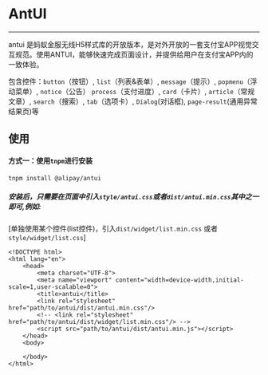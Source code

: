 # AntUI

---

antui 是蚂蚁金服无线H5样式库的开放版本，是对外开放的一套支付宝APP视觉交互规范。使用ANTUI，能够快速完成页面设计，并提供给用户在支付宝APP内的一致体验。

包含控件：`button`（按钮）, `list`（列表&表单）, `message`（提示）, `popmenu`（浮动菜单）, `notice`（公告） `process`（支付进度）, `card`（卡片）, `article`（常规文章）, `search`（搜索）, `tab`（选项卡）, `Dialog`(对话框), `page-result`(通用异常结果页)等

## 使用

#### 方式一：使用`tnpm`进行安装
```
tnpm install @alipay/antui
```
##### 安装后，只需要在页面中引入`style/antui.css`或者`dist/antui.min.css`其中之一即可,例如:

[单独使用某个控件(list控件)，引入`dist/widget/list.min.css` 或者 `style/widget/list.css`] 

```
<!DOCTYPE html>
<html lang="en">
    <head>
        <meta charset="UTF-8">
        <meta name="viewport" content="width=device-width,initial-scale=1,user-scalable=0">
        <title>antui</title>
        <link rel="stylesheet" href="path/to/antui/dist/antui.min.css"/>
        <!-- <link rel="stylesheet" href="path/to/antui/dist/widget/list.min.css"/> -->
        <script src="path/to/antui/dist/antui.min.js"></script>
    </head>
    <body>

    </body>
</html>
```



